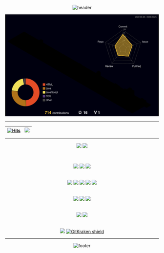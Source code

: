 <div align="center">
  
![header](https://capsule-render.vercel.app/api?type=waving&color=gradient&height=250&section=header&text=안녕하세요😊%20웹%20개발을%20공부하고%20있는%20홍준이%20입니다.&fontSize=32&animation=fadeIn&fontAlignY=25&desc=열심히%20공부해서%20기술%20스택을%20늘려%20나가겠습니다.&descAlignY=51&descAlign=70)

</div>
<div align="center">
  
![](./profile-3d-contrib/profile-night-rainbow.svg)

</div>
<hr/>
<div align="center">
  
[![Hits](https://hits.seeyoufarm.com/api/count/incr/badge.svg?url=https%3A%2F%2Fgithub.com%2Fjunyihong&count_bg=%23B21A1A&title_bg=%23555555&icon=electron.svg&icon_color=%23E7E7E7&title=visit&edge_flat=false)](https://hits.seeyoufarm.com) | ![](https://github-readme-stats.vercel.app/api?include_all_commits=true&username=junyihong&show_icons=true&theme=vision-friendly-dark) 
|---|---|

</div>
<hr/>
<div align="center">

  <img src="https://img.shields.io/badge/Java-007396?style=for-the-badge&logo=OpenJDK&logoColor=white">
  <img src="https://img.shields.io/badge/JavaScript-F7DF1E?style=for-the-badge&logo=javascript&logoColor=black">  

<br/>
<br/>
<br/>
    
  ![](https://img.shields.io/badge/Spring-6DB33F?style=for-the-badge&logo=spring&logoColor=white)
  ![](https://img.shields.io/badge/SpringBoot-6DB33F?style=for-the-badge&logo=springboot&logoColor=white)
  ![](https://img.shields.io/badge/Thymeleaf-005F0F?style=for-the-badge&logo=Thymeleaf&logoColor=white)
<br/>
<br/>
<br/>
  <img src="https://img.shields.io/badge/HTML5-E34F26?style=for-the-badge&logo=html5&logoColor=white">
  <img src="https://img.shields.io/badge/CSS3-1572B6?style=for-the-badge&logo=css3&logoColor=white">
  <img src="https://img.shields.io/badge/React.js-61DAFB?style=for-the-badge&logo=React&logoColor=black">
  <img src="https://img.shields.io/badge/jQuery-0769AD?style=for-the-badge&logo=jquery&logoColor=white">
  <img src="https://img.shields.io/badge/Bootstrap-7952B3?style=for-the-badge&logo=bootstrap&logoColor=white">
<br/>
<br/>
<br/>
    <img src="https://img.shields.io/badge/IntelliJ IDEA-000000?style=for-the-badge&logo=IntelliJ IDEA&logoColor=white"/>
    <img src="https://img.shields.io/badge/Eclipse IDE-2C2255?style=for-the-badge&logo=Eclipse IDE&logoColor=white"/>
    <img src="https://img.shields.io/badge/Visual Studio Code-007ACC?style=for-the-badge&logo=Visual Studio Code&logoColor=white"/>
<br/>
<br/>
<br/>
  <img src="https://img.shields.io/badge/MySQL-4479A1?style=for-the-badge&logo=mysql&logoColor=white">
  <img src="https://img.shields.io/badge/Oracle-F80000?style=for-the-badge&logo=oracle&logoColor=white">
<br/>
<br/>
<br/>
  ![](https://img.shields.io/badge/GitHub-181717?style=for-the-badge&logo=github&logoColor=white)
  [![GitKraken shield](https://img.shields.io/badge/GitKraken-GUI%20/%20Git%20Tools-teal?style=for-the-badge&logo=gitkraken)](http://gitkraken.link/junyihong) 

</div>

<hr/>

<div align="center">

![footer](https://capsule-render.vercel.app/api?section=footer&type=waving&color=gradient)

</div>
